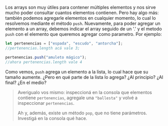 Los arrays son muy útiles para contener múltiples elementos y nos sirve mucho poder consultar cuantos elementos contienen. Pero hay algo más: también podemos agregarle elementos en cualquier momento, lo cual lo resolvemos mediante el método `push`. Nuevamente, para poder agregar un elemento a un array, debemos indicar el array seguido de un '.' y el metodo `push` con el elemento que queremos agregar como parametro. Por ejemplo:

```javascript
let pertenencias = ["espada", "escudo", "antorcha"];
//pertenencias.length acá vale 3;

pertenencias.push("amuleto mágico");
//ahora pertenencias.length vale 4
```

Como vemos, `push` agrega un elemento a la lista, lo cual hace que su tamaño aumente. ¿Pero en qué parte de la lista lo agrega? ¿Al principio? ¿Al final? ¿En el medio?

> Averigualo vos mismo: inspeccioná en la consola que elementos contiene `pertenencias`, agregale una `"ballesta"` y volvé a inspeccionar `pertenencias`.
>
> Ah y, además, existe un método `pop`, que no tiene parámetros. Investigá en la consola qué hace.

